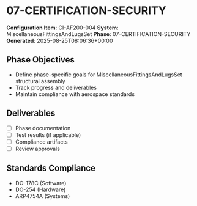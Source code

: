 # 07-CERTIFICATION-SECURITY

**Configuration Item**: CI-AF200-004
**System**: MiscellaneousFittingsAndLugsSet
**Phase**: 07-CERTIFICATION-SECURITY
**Generated**: 2025-08-25T08:06:36+00:00

## Phase Objectives
- Define phase-specific goals for MiscellaneousFittingsAndLugsSet structural assembly
- Track progress and deliverables
- Maintain compliance with aerospace standards

## Deliverables
- [ ] Phase documentation
- [ ] Test results (if applicable)
- [ ] Compliance artifacts
- [ ] Review approvals

## Standards Compliance
- DO-178C (Software)
- DO-254 (Hardware)
- ARP4754A (Systems)

